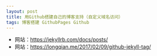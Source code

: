 ```yaml
---
layout: post
title: 用Github搭建自己的博客支持（自定义域名访问）
tags: 博客搭建 GithubPages Github
---
```


- 网站：https://jekyllrb.com/docs/posts/
- 网站：https://longqian.me/2017/02/09/github-jekyll-tag/
